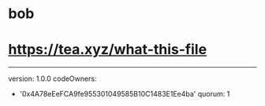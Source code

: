 # bob
# https://tea.xyz/what-this-file
---
version: 1.0.0
codeOwners:
  - '0x4A78eEeFCA9fe955301049585B10C1483E1Ee4ba'
quorum: 1

